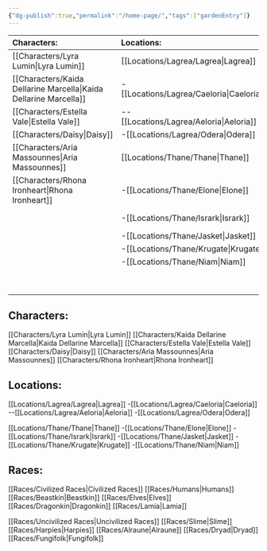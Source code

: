 ```yaml
---
{"dg-publish":true,"permalink":"/home-page/","tags":["gardenEntry"]}
---
```




| <div style="width:150px">Characters:</div> | <div style="width:150px">Locations:</div> | <div style="width:150px">Races:</div> | <div style="width:150px">Groups:</div> |
| :----------------------------------------- | :---------------------------------------- | :------------------------------------ | :------------------------------------- |
| [[Characters/Lyra Lumin\|Lyra Lumin]]                             | [[Locations/Lagrea/Lagrea\|Lagrea]]                                | [[Races/Civilized Races\|Civilized Races]]                   |    [[Groups/Eastern Fleet\|Eastern Fleet]]                                    |
| [[Characters/Kaida Dellarine Marcella\|Kaida Dellarine Marcella]]               | -[[Locations/Lagrea/Caeloria\|Caeloria]]                             | [[Races/Humans\|Humans]]                            |   [[Groups/Zephyr\|Zephyr]]                                     |
| [[Characters/Estella Vale\|Estella Vale]]                           | --[[Locations/Lagrea/Aeloria\|Aeloria]]                             | [[Races/Beastkin\|Beastkin]]                          |                                        |
| [[Characters/Daisy\|Daisy]]                                  | -[[Locations/Lagrea/Odera\|Odera]]                                | [[Races/Elves\|Elves]]                             |                                        |
| [[Characters/Aria Massounnes\|Aria Massounnes]]                        | [[Locations/Thane/Thane\|Thane]]                                 | [[Races/Dragonkin\|Dragonkin]]                         |                                        |
| [[Characters/Rhona Ironheart\|Rhona Ironheart]]                        | -[[Locations/Thane/Elone\|Elone]]                                | [[Races/Lamia\|Lamia]]                             |                                        |
|                                            | -[[Locations/Thane/Isrark\|Isrark]]                               | [[Races/Uncivilized Races\|Uncivilized Races]]                 |                                        |
|                                            | -[[Locations/Thane/Jasket\|Jasket]]                               | [[Races/Slime\|Slime]]                             |                                        |
|                                            | -[[Locations/Thane/Krugate\|Krugate]]                              | [[Races/Harpies\|Harpies]]                           |                                        |
|                                            | -[[Locations/Thane/Niam\|Niam]]                                 | [[Races/Alraune\|Alraune]]                           |                                        |
|                                            |                                           | [[Races/Dryad\|Dryad]]                             |                                        |
|                                            |                                           | [[Races/Fungifolk\|Fungifolk]]                         |                                        |



## Characters:
[[Characters/Lyra Lumin\|Lyra Lumin]]
[[Characters/Kaida Dellarine Marcella\|Kaida Dellarine Marcella]]
[[Characters/Estella Vale\|Estella Vale]]
[[Characters/Daisy\|Daisy]]
[[Characters/Aria Massounnes\|Aria Massounnes]]
[[Characters/Rhona Ironheart\|Rhona Ironheart]]

## Locations:

[[Locations/Lagrea/Lagrea\|Lagrea]]
-[[Locations/Lagrea/Caeloria\|Caeloria]]
--[[Locations/Lagrea/Aeloria\|Aeloria]]
-[[Locations/Lagrea/Odera\|Odera]]

[[Locations/Thane/Thane\|Thane]] 
-[[Locations/Thane/Elone\|Elone]]
-[[Locations/Thane/Isrark\|Isrark]]
-[[Locations/Thane/Jasket\|Jasket]]
-[[Locations/Thane/Krugate\|Krugate]]
-[[Locations/Thane/Niam\|Niam]]
	
## Races:
[[Races/Civilized Races\|Civilized Races]]
	[[Races/Humans\|Humans]]
	[[Races/Beastkin\|Beastkin]]
	[[Races/Elves\|Elves]]
	[[Races/Dragonkin\|Dragonkin]]
	[[Races/Lamia\|Lamia]]
	
[[Races/Uncivilized Races\|Uncivilized Races]]
	[[Races/Slime\|Slime]] 
	[[Races/Harpies\|Harpies]]
	[[Races/Alraune\|Alraune]]
	[[Races/Dryad\|Dryad]]
	[[Races/Fungifolk\|Fungifolk]]